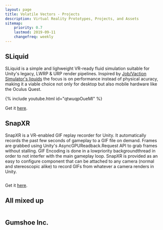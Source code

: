 ```yaml
---
layout: page
title: Volatile Vectors - Projects
description: Virtual Reality Prototypes, Projects, and Assets
sitemap:
    priority: 0.7
    lastmod: 2019-09-11
    changefreq: weekly
---
```

## SLiquid

SLiquid is a simple and lighweight VR-ready fluid simulation suitable for Unity's legacy, LWRP & URP render pipelines. Inspired by [Job/Vaction Simulator's liquids](https://uploadvr.com/job-simulator-coffee) the focus is on performance instead of physical acuracy, making it a viable choice not only for desktop but also mobile hardware like the Oculus Quest.

{% include youtube.html id="qtwuqpOueMI" %}

Get it [here](https://github.com/VolatileVectors/SLiquid).

## SnapXR

SnapXR is a VR-enabled GIF replay recorder for Unity. It automatically records the past few seconds of gameplay to a GIF file on demand. Frames are grabbed using Unity's AsyncGPUReadback.Request API to grab frames without stalling. GIF Encoding is done in a lowpriority backgroundthread in order to not interfer with the main gameplay loop. SnapXR is provided as an easy to configure component that can be attached to any camera (normal and stereoscopic alike) to record GIFs from whatever a camera renders in Unity.

<div class="box alt">
    <div class="row 50% uniform">
        <div class="6u"><span class="image fit"><img src="{{ "/images/sample.gif" | absolute_url }}" alt="" /></span></div>
        <div class="6u$"><span class="image fit"><img src="{{ "/images/inspector.jpg" | absolute_url }}" alt="" /></span></div>
    </div>
</div>

Get it [here](https://github.com/VolatileVectors/SnapXR).

## All mixed up

<div class="box alt">
    <div class="row 50% uniform">
        <div class="4u"><span class="image fit"><img src="{{ "/images/AMU1.jpg" | absolute_url }}" alt="" /></span></div>
        <div class="4u"><span class="image fit"><img src="{{ "/images/AMU2.jpg" | absolute_url }}" alt="" /></span></div>
        <div class="4u$"><span class="image fit"><img src="{{ "/images/AMU3.jpg" | absolute_url }}" alt="" /></span></div>
    </div>
</div>

## Gumshoe Inc.
